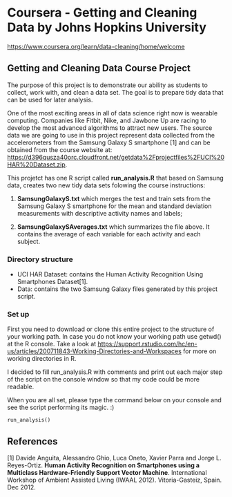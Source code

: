 # Coursera - Getting and Cleaning Data by Johns Hopkins University 

<https://www.coursera.org/learn/data-cleaning/home/welcome>

## Getting and Cleaning Data Course Project
The purpose of this project is to demonstrate our ability as students to collect, work with, and clean a data set. The goal is to prepare tidy data that can be used for later analysis. 

One of the most exciting areas in all of data science right now is wearable computing. Companies like Fitbit, Nike, and Jawbone Up are racing to develop the most advanced algorithms to attract new users. The source data we are going to use in this project represent data collected from the accelerometers from the Samsung Galaxy S smartphone [1] and can be obtained from the course website at: <https://d396qusza40orc.cloudfront.net/getdata%2Fprojectfiles%2FUCI%20HAR%20Dataset.zip>.

This projetct has one R script called **run_analysis.R** that based on Samsung data, creates two new tidy data sets folowing the course instructions:

1) **SamsungGalaxyS.txt** which merges the test and train sets from the Samsung Galaxy S smartphone for the mean and standard deviation measurements with descriptive activity names and labels;

2) **SamsungGalaxySAverages.txt** which summarizes the file above. It contains the average of each variable for each activity and each subject.

### Directory structure
* UCI HAR Dataset: contains the Human Activity Recognition Using Smartphones Dataset[1].
* Data: contains the two Samsung Galaxy files generated by this project script.

### Set up
First you need to download or clone this entire project to the structure of your working path. In case you do not know your working path use getwd() at the R console. Take a look at <https://support.rstudio.com/hc/en-us/articles/200711843-Working-Directories-and-Workspaces> for more on working directories in R.

I decided to fill run_analysis.R with comments and print out each major step of the script on the console window so that my code could be more readable.

When you are all set, please type the command below on your console and see the script performing its magic. :)

```run_analysis()```

## References
[1] Davide Anguita, Alessandro Ghio, Luca Oneto, Xavier Parra and Jorge L. Reyes-Ortiz. **Human Activity Recognition on Smartphones using a Multiclass Hardware-Friendly Support Vector Machine**. International Workshop of Ambient Assisted Living (IWAAL 2012). Vitoria-Gasteiz, Spain. Dec 2012.